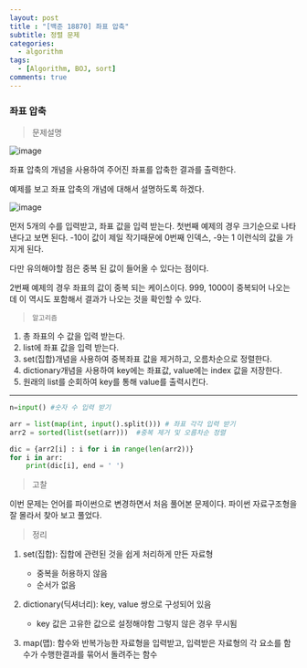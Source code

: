 ```yaml
---
layout: post
title : "[백준 18870] 좌표 압축"
subtitle: 정렬 문제
categories:
  - algorithm
tags:
  - [Algorithm, BOJ, sort]
comments: true
---
```


### 좌표 압축

> 문제설명    

![image](https://user-images.githubusercontent.com/55472510/126123363-bcc07d7a-6c02-418b-a95c-09eb949c221a.png)

좌표 압축의 개념을 사용하여 주어진 좌표를 압축한 결과를 출력한다. 

예제를 보고 좌표 압축의 개념에 대해서 설명하도록 하겠다.   

![image](https://user-images.githubusercontent.com/55472510/126123687-790a6f12-9abc-4249-8d08-141e6da4c955.png)


먼저 5개의 수를 입력받고, 좌표 값을 입력 받는다. 첫번째 예제의 경우 크기순으로 나타낸다고 보면 된다. -10이 값이 제일 작기때문에 0번째 인덱스, -9는 1 이런식의 값을 가지게 된다.

다만 유의해야할 점은 중복 된 값이 들어올 수 있다는 점이다.

2번째 예제의 경우 좌표의 값이 중복 되는 케이스이다. 
999, 1000이 중복되어 나오는데 이 역시도 포함해서 결과가 나오는 것을 확인할 수 있다.


> `알고리즘`
1. 총 좌표의 수 값을 입력 받는다.
2. list에 좌표 값을 입력 받는다.
3. set(집합)개념을 사용하여 중복좌표 값을 제거하고, 오름차순으로 정렬한다.
4. dictionary개념을 사용하여 key에는 좌표값, value에는 index 값을 저장한다. 
5. 원래의 list를 순회하여 key를 통해 value를 출력시킨다.

***
   
   
```python
n=input() #숫자 수 입력 받기

arr = list(map(int, input().split())) # 좌표 각각 입력 받기
arr2 = sorted(list(set(arr)))  #중복 제거 및 오름차순 정렬

dic = {arr2[i] : i for i in range(len(arr2))}
for i in arr:
    print(dic[i], end = ' ')
```      

> 고찰   

이번 문제는 언어를 파이썬으로 변경하면서 처음 풀어본 문제이다.
파이썬 자료구조형을 잘 몰라서 찾아 보고 풀었다. 

  
> 정리    
   
   
1. set(집합): 집합에 관련된 것을 쉽게 처리하게 만든 자료형 
    - 중복을 허용하지 않음
    - 순서가 없음

2. dictionary(딕셔너리): key, value 쌍으로 구성되어 있음
    - key 값은 고유한 값으로 설정해야함 그렇지 않은 경우 무시됨   

   
3. map(맵): 함수와 반복가능한 자료형을 입력받고, 입력받은 자료형의 각 요소를 함수가 수행한결과를 묶어서 돌려주는 함수 


